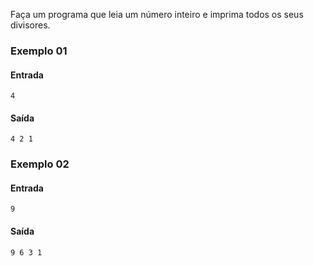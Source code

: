 Faça um programa que leia um número inteiro e imprima todos os seus divisores.


### Exemplo 01

#### Entrada

    4

#### Saída

    4 2 1

### Exemplo 02

#### Entrada

    9

#### Saída

    9 6 3 1
